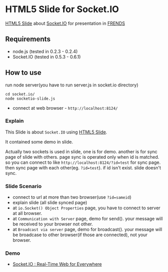 HTML5 Slide for Socket.IO
=================================

[HTML5 Slide](http://github.com/sioked/html5-slides) about [Socket.IO](http://github.com/LearnBoost/Socket.IO-node) for presentation in [FRENDS](http://frends.kr)

## Requirements
- node.js (tested in 0.2.3 - 0.2.4)
- Socket.IO (tested in 0.5.3 - 0.6.1)

## How to use
run node server(you have to run server.js in socket.io directory)

    cd socket.io/
	node socketio-slide.js

* connect at web browser - `http://localhost:8124/`

### Explain

This Slide is about `Socket.IO` using [HTML5 Slide](http://github.com/sioked/html5-slides).

It contained some demo in slide.

Actually two sockets is used in slide, one is for demo. 
another is for sync page of slide with others. page sync is operated only when id is matched. so you can connect to like `http://localhost:8124/?id=test` for sync page. then sync page with each other(eg. `?id=test`). if id isn't exist. slide doesn't sync.

### Slide Scenario

* connect to url at more than two browser(use `?id=sameid`)
* explain slide (all slide synced page)
* at `io.Socket() Object Properties` page, you have to connect to server at all browser.
* at `Communication with Server` page, demo for send(). your message will be received to your browser not other.
* at `Broadcast via server` page, demo for broadcast(). your message will be broadcase to other browser(if those are connected), not your browser.

### Demo

* [Socket.IO : Real-Time Web for Everywhere](http://sideeffect.kr:8001/)
